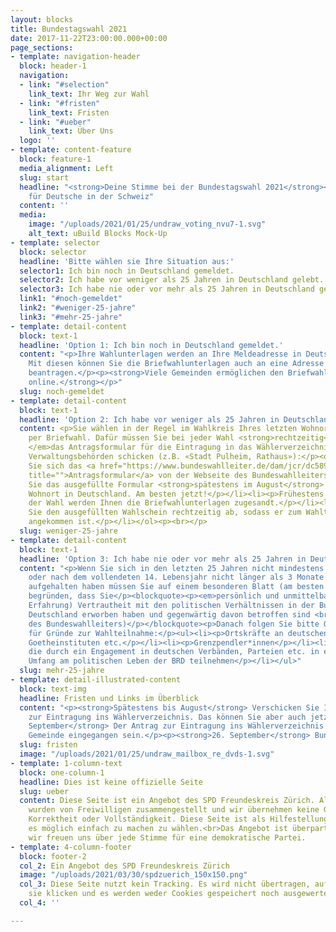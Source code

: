 ```yaml
---
layout: blocks
title: Bundestagswahl 2021
date: 2017-11-22T23:00:00.000+00:00
page_sections:
- template: navigation-header
  block: header-1
  navigation:
  - link: "#selection"
    link_text: Ihr Weg zur Wahl
  - link: "#fristen"
    link_text: Fristen
  - link: "#ueber"
    link_text: Über Uns
  logo: ''
- template: content-feature
  block: feature-1
  media_alignment: Left
  slug: start
  headline: "<strong>Deine Stimme bei der Bundestagswahl 2021</strong><br>Eine Information
    für Deutsche in der Schweiz"
  content: ''
  media:
    image: "/uploads/2021/01/25/undraw_voting_nvu7-1.svg"
    alt_text: uBuild Blocks Mock-Up
- template: selector
  block: selector
  headline: 'Bitte wählen sie Ihre Situation aus:'
  selector1: Ich bin noch in Deutschland gemeldet.
  selector2: Ich habe vor weniger als 25 Jahren in Deutschland gelebt.
  selector3: Ich habe nie oder vor mehr als 25 Jahren in Deutschland gelebt.
  link1: "#noch-gemeldet"
  link2: "#weniger-25-jahre"
  link3: "#mehr-25-jahre"
- template: detail-content
  block: text-1
  headline: 'Option 1: Ich bin noch in Deutschland gemeldet.'
  content: "<p>Ihre Wahlunterlagen werden an Ihre Meldeadresse in Deutschland geschickt.
    Mit diesen können Sie die Briefwahlunterlagen auch an eine Adresse in der Schweiz
    beantragen.</p><p><strong>Viele Gemeinden ermöglichen den Briefwahlantrag auch
    online.</strong></p>"
  slug: noch-gemeldet
- template: detail-content
  block: text-1
  headline: 'Option 2: Ich habe vor weniger als 25 Jahren in Deutschland gelebt.'
  content: <p>Sie wählen in der Regel im Wahlkreis Ihres letzten Wohnorts in Deutschland
    per Briefwahl. Dafür müssen Sie bei jeder Wahl <strong>rechtzeitig</strong><em>
    </em>das Antragsformular für die Eintragung in das Wählerverzeichnis an die dortigen
    Verwaltungsbehörden schicken (z.B. «Stadt Pulheim, Rathaus»):</p><ol><li><p>Laden
    Sie sich das <a href="https://www.bundeswahlleiter.de/dam/jcr/dc589523-d709-4c43-adbc-9342dda468ad/bwo_anlage-2_ausfuellbar.pdf"
    title="">Antragsformular</a> von der Webseite des Bundeswahlleiters.</p></li><li><p>Schicken
    Sie das ausgefüllte Formular <strong>spätestens im August</strong> an ihren letzten
    Wohnort in Deutschland. Am besten jetzt!</p></li><li><p>Frühestens 6 Wochen vor
    der Wahl werden Ihnen die Briefwahlunterlagen zugesandt.</p></li><li><p>Schicken
    Sie den ausgefüllten Wahlschein rechtzeitig ab, sodass er zum Wahltag am 26. September
    angekommen ist.</p></li></ol><p><br></p>
  slug: weniger-25-jahre
- template: detail-content
  block: text-1
  headline: 'Option 3: Ich habe nie oder vor mehr als 25 Jahren in Deutschland gelebt.'
  content: "<p>Wenn Sie sich in den letzten 25 Jahren nicht mindestens 3 Monate ununterbrochen
    oder nach dem vollendeten 14. Lebensjahr nicht länger als 3 Monate in Deutschland
    aufgehalten haben müssen Sie auf einem besonderen Blatt (am besten mit Belegen)
    begründen, dass Sie</p><blockquote><p><em>persönlich und unmittelbar (aus eigener
    Erfahrung) Vertrautheit mit den politischen Verhältnissen in der Bundesrepublik
    Deutschland erworben haben und gegenwärtig davon betroffen sind <br></em>(Merkblatt
    des Bundeswahlleiters)</p></blockquote><p>Danach folgen Sie bitte Option 2.</p><p>Beispiele
    für Gründe zur Wahlteilnahme:</p><ul><li><p>Ortskräfte an deutschen Auslandsvertretungen,
    Goetheinstituten etc.</p></li><li><p>Grenzpendler*innen</p></li><li><p>Auslandsdeutsche,
    die durch ein Engagement in deutschen Verbänden, Parteien etc. in erheblichem
    Umfang am politischen Leben der BRD teilnehmen</p></li></ul>"
  slug: mehr-25-jahre
- template: detail-illustrated-content
  block: text-img
  headline: Fristen und Links im Überblick
  content: "<p><strong>Spätestens bis August</strong> Verschicken Sie Ihren Antrag
    zur Eintragung ins Wählerverzeichnis. Das können Sie aber auch jetzt schon machen!</p><p><strong>5.
    September</strong> Der Antrag zur Eintragung ins Wählerverzeichnis muss bei der
    Gemeinde eingegangen sein.</p><p><strong>26. September</strong> Bundestagswahl</p>"
  slug: fristen
  image: "/uploads/2021/01/25/undraw_mailbox_re_dvds-1.svg"
- template: 1-column-text
  block: one-column-1
  headline: Dies ist keine offizielle Seite
  slug: ueber
  content: Diese Seite ist ein Angebot des SPD Freundeskreis Zürich. Alle Informationen
    wurden von Freiwilligen zusammengestellt und wir übernehmen keine Garantie für
    Korrektheit oder Vollständigkeit. Diese Seite ist als Hilfestellung gedacht, um
    es möglich einfach zu machen zu wählen.<br>Das Angebot ist überparteilich und
    wir freuen uns über jede Stimme für eine demokratische Partei.
- template: 4-column-footer
  block: footer-2
  col_2: Ein Angebot des SPD Freundeskreis Zürich
  image: "/uploads/2021/03/30/spdzuerich_150x150.png"
  col_3: Diese Seite nutzt kein Tracking. Es wird nicht übertragen, auf welche Optionen
    sie klicken und es werden weder Cookies gespeichert noch ausgewertet.
  col_4: ''

---
```

